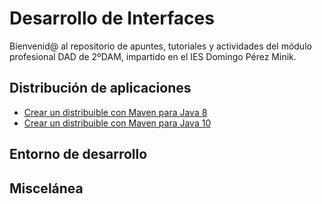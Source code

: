 # Desarrollo de Interfaces

Bienvenid@ al repositorio de apuntes, tutoriales y actividades del módulo profesional DAD de 2ºDAM, impartido en el IES Domingo Pérez Minik.

## Distribución de aplicaciones

* [Crear un distribuible con Maven para Java 8](distribucion/crear-distribuible-maven-jdk8)
* [Crear un distribuible con Maven para Java 10](distribucion/crear-distribuible-maven-jdk10)

## Entorno de desarrollo



## Miscelánea